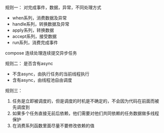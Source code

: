 ##

规则一：
对完成事件，数据，异常，不同处理方式

- when系列，消费数据及异常
- handle系列，转换数据及异常
- apply系列，转换数据
- accept系列，接受数据
- run系列，消费完成事件

compose 连续处理连续提交异步任务  

规则二：
是否含有async

- 不含async，由执行任务的当前线程执行
- 含有async，由线程池自由调度

规则三：
1. 任务是立即被调度的，但是调度的时机是不确定的，不会因为代码在前面而被先调度到  
2. 如果多个任务直接无前后依赖，他们需要对他们共同依赖的任务数据做多线程保护
3. 在消费系列函数里面尽量不要修改依赖的值